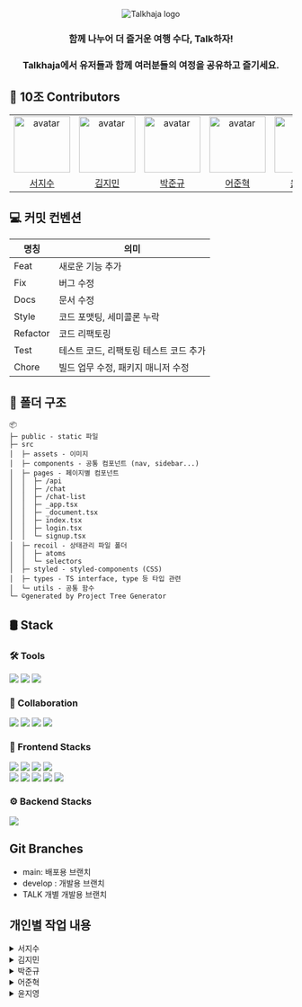 <p align="center"> 
  <img src="https://github.com/Toy2-team10/Talkhaja/assets/65649035/3edb727a-e9b9-4821-bf14-b5582e28a0e9" alt="Talkhaja logo"/>
</p>

### <p align="center">함께 나누어 더 즐거운 여행 수다, Talk하자!</p>

### <p align="center">Talkhaja에서 유저들과 함께 여러분들의 여정을 공유하고 즐기세요.</p>

##

## :clap: 10조 Contributors

 <table align="center">
    <tr>
        <td align="center"><img alt="avatar" src="https://github.com/jseo9732.png" width="100"></td>
        <td align="center"><img alt="avatar" src="https://github.com/moana16.png" width="100"></td>
        <td align="center"><img alt="avatar" src="https://github.com/junkue20.png" width="100"></td>
        <td align="center"><img alt="avatar" src="https://github.com/Eojoonhyuk.png" width="100"></td>
        <td align="center"><img alt="avatar" src="https://github.com/developer-jyyun.png" width="100"></td>
<td align="center"><img alt="avatar" src="https://camo.githubusercontent.com/7e27cc9db91da1be5f90f1fc376d8ee6c30702133e16a8227975a0802d613fa6/68747470733a2f2f63612e736c61636b2d656467652e636f6d2f54303537584a50345433342d55303546364546383447352d3061386338333635393838322d353132" width="100"></td>
    </tr>
    <tr>
        <td align="center"><a href="https://github.com/jseo9732">서지수</a></td>
        <td align="center"><a href="https://github.com/moana16">김지민</a></td>
        <td align="center"><a href="https://github.com/junkue20">박준규</a></td>
        <td align="center"><a href="https://github.com/Eojoonhyuk">어준혁</a></td>
        <td align="center"><a href="https://github.com/Eojoonhyuk">윤지영</a></td>
        <td align="center"><a href="https://github.com/marshallku">구영표 멘토님</a></td>
    </tr>
 </table>

## :computer: 커밋 컨벤션

| 명칭     | 의미                                   |
| -------- | -------------------------------------- |
| Feat     | 새로운 기능 추가                       |
| Fix      | 버그 수정                              |
| Docs     | 문서 수정                              |
| Style    | 코드 포맷팅, 세미콜론 누락             |
| Refactor | 코드 리팩토링                          |
| Test     | 테스트 코드, 리팩토링 테스트 코드 추가 |
| Chore    | 빌드 업무 수정, 패키지 매니저 수정     |

## :file_folder: 폴더 구조

```
📦
├─ public - static 파일
├─ src
│  ├─ assets - 이미지
│  ├─ components - 공통 컴포넌트 (nav, sidebar...)
│  ├─ pages - 페이지별 컴포넌트
│  │  ├─ /api
│  │  ├─ /chat
│  │  ├─ /chat-list
│  │  ├─ _app.tsx
│  │  ├─ _document.tsx
│  │  ├─ index.tsx
│  │  ├─ login.tsx
│  │  └─ signup.tsx
│  ├─ recoil - 상태관리 파일 폴더
│  │  ├─ atoms
│  │  └─ selectors
│  ├─ styled - styled-components (CSS)
│  ├─ types - TS interface, type 등 타입 관련
│  └─ utils - 공통 함수
└─ ©generated by Project Tree Generator

```

## 🛢️ Stack

### 🛠️ Tools

<p align="left">
  <img src="https://img.shields.io/badge/figma-F24E1E?style=for-the-badge&logo=figma&logoColor=white">
  <img src="https://img.shields.io/badge/vscode-007ACC?style=for-the-badge&logo=visualstudiocode&logoColor=white">
  <img src="https://img.shields.io/badge/git-F05032?style=for-the-badge&logo=git&logoColor=white">
</p>

### 🤝 Collaboration

<p align="left">
  <img src="https://img.shields.io/badge/notion-ffffff?style=for-the-badge&logo=notion&logoColor=black">
  <img src="https://img.shields.io/badge/Jira-0052CC?style=for-the-badge&logo=Jira&logoColor=white">
  <img src="https://img.shields.io/badge/slack-4A154B?style=for-the-badge&logo=slack&logoColor=white">
  <img src="https://img.shields.io/badge/github-181717?style=for-the-badge&logo=github&logoColor=white">
</p>

### 🎨 Frontend Stacks

<p align="left">
  <img src="https://img.shields.io/badge/React-61DAFB?style=for-the-badge&logo=React&logoColor=black"/>
  <img src="https://img.shields.io/badge/Typescript-3178C6?style=for-the-badge&logo=typescript&logoColor=white"/>
  <img src="https://img.shields.io/badge/next.js-000000?style=for-the-badge&logo=nextdotjs&logoColor=white"/>
  <img src="https://img.shields.io/badge/sass-CC6699?style=for-the-badge&logo=sass&logoColor=white"/>
  <br/>
  <img src="https://img.shields.io/badge/recoil-007AF4?style=for-the-badge&logo=recoil&logoColor=black"/>
  <img src="https://img.shields.io/badge/vercel-ffffff?style=for-the-badge&logo=vercel&logoColor=black"/>
  <img src="https://img.shields.io/badge/socket.io-010101?style=for-the-badge&logo=socket.io&logoColor=white">
  <img src="https://img.shields.io/badge/Eslint-4B32C3?logo=eslint&logoColor=white&style=for-the-badge"/>
  <img src="https://img.shields.io/badge/Prettier-F7B93E?logo=prettier&logoColor=black&style=for-the-badge"/>
</p>

### ⚙️ Backend Stacks

<p align="left">
  <img src="https://img.shields.io/badge/Firebase-FFCA28?style=for-the-badge&logo=firebase&logoColor=black"/>
</p>

## Git Branches

- main: 배포용 브랜치
- develop : 개발용 브랜치
- TALK 개별 개발용 브랜치

## 개인별 작업 내용

<!-- -------------------------- 지수님 자리 -------------------------- -->
<details>
<summary>서지수</summary>

## 작업 세부내용

- ~~설정.
- ~~시도.

## ~~ 기능 구현

- ~~ 할 수 있는 기능 추가.

|                                     로그인 시 publicRouter 이동 방지                                     |                                   로그아웃 시 privateRouter 이동 방지                                   |
| :------------------------------------------------------------------------------------------------------: | :-----------------------------------------------------------------------------------------------------: |
| ![privateRouter](https://github.com/wowba/Wikinity/assets/87873821/972183ef-3738-425c-9506-dc4d7b1d0ed6) | ![publicRouter](https://github.com/wowba/Wikinity/assets/87873821/47618172-79df-4404-bfd2-3adaf381df6e) |

## 발생했었던 이슈

~가 발생했는데, ~로 고쳤다!

```javascript
console.log('hello, world!');
```

## 후기

후기후기-

</details>

<details>
<summary>김지민</summary>

## :thought_balloon: 채팅 주요 기능

|                           소켓 연결, 채팅 보내기, 채팅 받기 이전 채팅 가져오기                            |                                                채팅 나가기                                                |
| :-------------------------------------------------------------------------------------------------------: | :-------------------------------------------------------------------------------------------------------: |
| ![chatting](https://github.com/Toy2-team10/Talkhaja/assets/65649035/8d137c4a-2935-47d8-a07d-6c864546ac40) | ![chat_out](https://github.com/Toy2-team10/Talkhaja/assets/65649035/9fb496ad-8287-428e-addf-c5772d06d7f0) |
|       처음 채팅방에 들어오면 이전 대화 목록들을 모두 받습니다. 소켓 연결로 실시간 채팅이 가능합니다       |                   채탱방 나가기 버튼을 누르면 해당 방에서 나가지고 목록으로 돌아갑니다                    |

## :art: 디자인

|                                                   헤더                                                    |                                                                                                채팅방 목록                                                                                                |
| :-------------------------------------------------------------------------------------------------------: | :-------------------------------------------------------------------------------------------------------------------------------------------------------------------------------------------------------: |
| ![header_1](https://github.com/Toy2-team10/Talkhaja/assets/65649035/c5ce2ae9-4c24-48bb-a4c1-36414e8f23d5) |                                             ![chat_list_style](https://github.com/Toy2-team10/Talkhaja/assets/65649035/9292d052-0d7f-4cfd-9778-73720bcbdcaa)                                              |
|                         스크롤 위치에 따라 헤더의 크기가 달라지게 구현하였습니다.                         | 전체적인 채팅방목록을 디자인하고 목록을 호버하면 해당 채팅방의 배경색을 바꿔주었습니다. 또한 채팅 더하기 버튼을 누르면 모달창이 뜨도록 하였습니다. 모달창에서는 채팅 제목을 15자 이상으로 제한하였습니다. |

## :bomb: 트러블 슈팅

#### :x:오류

Duplicate atom key "userIdState". This is a FATAL ERROR in production. But it is safe to ignore this warning if it occurred because of
hot module replacement.

분명 atom은 하나인데 자꾸 이런 오류가 떴습니다.
찾아보니 Next.js에서 build를 하면 atom을 저장해두는데 이것 때문에 두개로 중복된다고 Next.js에서 판단한다는 유명한 오류였습니다.;;

#### :heavy_check_mark: 해결

RecoilEnv.RECOIL_DUPLICATE_ATOM_KEY_CHECKING_ENABLED = false;
.App.js 파일 상단에 추가하니 오류가 사라졌습니다!

--

#### :x:오류

socket을 두번씩 생성되는 오류가 있었습니다. 이 때문에 소켓 connect가 제대로 이루어지지 않았습니다.

#### :heavy_check_mark: 해결

next.config.js 파일에서 reactStrictMode: false 를 해주었습니다.
react에서는 reactStrictMode: true이면 render가 강제적으로 두번씩 된다고 합니다!
또한 무한 소켓 연결을 막기 위해 useMemo를 사용하여 소켓을 생성해주었습니다

--

#### :x:오류

socke을 connect 했음에도 불구하고 fetch-messages가 서버로 전송되지 않는 에러

#### :heavy_check_mark: 해결

setTimeout을 사용해 소켓에 요청이 들어갈때까지 요청을 보냈습니다.

--

#### :x:오류

채팅방에서 text를 작성해 onChange 이벤트가 발생하면 상관없는 userId API를 호출하는 오류

#### :heavy_check_mark: 해결

userId API를 useEffect로 감싸서 의존성 배열에 chatId로만 변경하였습니다.

--

#### :x:오류

Image is missing required "src" property:

#### :heavy_check_mark: 해결

소켓에서 받아오는 대화정보는 userId만 받아와서 해당 userID의 정보를 API요청으로 받아줄때
유저 이미지를 useState('')값으로 초기화를 했더니 발생한 오류였읍니다.
src 에userImage의 경로가 들어가긴 하지만 Nextjs에서 제공하는 Image태그는 src값을 절대 빈값으로 받지않아 발생는 오류였습니다. 따라서 response로 받아오는 이미지 url값이 있을때만 해당 Image 태그를 반환하게 수정하였더니 해결되었습니다

## 후기

react에서 소켓 연결은 처음이라 정말 많은 우여곡절이 있었다.:sweat_drops: 소켓 연결 시도하면서 너무 막막했지만 팀원들 덕분에 다같이 해결할 수 있었다 + 멘토님 :fire::fire:<br/>
진짜 채팅 기능 구현 못할 것 같았는데 해냈다..도와주신 팀원분들 모두 감사합니다!:+1::+1:<br/>
scss를 처음 사용해보았는데 생각보다 편리해서 좋았다 css를 상속할 수 있다는게 진짜 편리한 것 같다.<br/>
axios를 사용해서 API 연결했는데 처음에는 에러 코드가 너무 세분화 되어있지 않아서 불편했는데 덕분에 네트워크 탭을 마스터 한 것 같아서 뿌듯하다..이제는 어떠한 네트워크 오류가 발생해도 해결할 수 있을 듯한 느낌:+1: <br/>
어찌보면 간단한 기능을 구현하는 거라고 생각했는데 생각보다 시간이 걸렸고 꽤나 어려움을 느꼈다.. 그리고 이번에도 Next.js를 제대로 활용하지 못한 느낌이라 아쉬웠다..
소켓 연결에 시간을 많이 뺏겨 SSR을 제대로 공부하고 사용할 시간적 여유가 없었어서 아쉬웠다..!
그래도 협업하는 법을 다시 한 번 알게되었고 또, 처음으로 zira를 사용해볼 수 있어서 좋았다!
하지만 아무래도 공통 컴포넌트를 개인적으로 작업하는 건 한계가 있는 것 같아서 다음 프로젝트에서는 꼭 storybook을 사용해 봐야겠다!

</details>

<!-- -------------------------- 준규 자리 -------------------------- -->

<details>
<summary>박준규</summary>.

## 수행 역할

- 채팅방 UI 구성 및 컴포넌트 퍼블리싱
- 채팅방 유저 출입 알림기능 구현
- 실시간 채팅참여 인원 조회기능 Dropdown Menu 구현

|                                          채팅방 입장 시 알림 메세지                                           |                                          채팅방 퇴장 시 알림 메세지                                          |
| :-----------------------------------------------------------------------------------------------------------: | :----------------------------------------------------------------------------------------------------------: |
| ![entryNotice](https://github.com/Toy2-team10/Talkhaja/assets/122848687/ddae2d89-460a-4f52-8b69-703bbbcfe0b9) | ![exitNotice](https://github.com/Toy2-team10/Talkhaja/assets/122848687/316b8380-3689-4aec-b6bf-2f434a87711c) |

|                                     채팅 참여 인원 발생시 Dropdown Menu                                      |                                     채팅이탈 인원 발생시 Dropdown Menu                                      |
| :----------------------------------------------------------------------------------------------------------: | :---------------------------------------------------------------------------------------------------------: |
| ![entryModal](https://github.com/Toy2-team10/Talkhaja/assets/122848687/113beff4-d438-4e87-b778-98262a6b6750) | ![exitModal](https://github.com/Toy2-team10/Talkhaja/assets/122848687/de0cc274-0ac3-4162-b0bf-90b9d00cf663) |

## 발생했었던 이슈

- 입, 퇴장 메세지 기능을 구현하는 중 다른사람이 퇴장했는데도 계속해서 똑같은 사람의 이름이 표시되는 오류가 발생했었다.

```tsx
socket.on('join', (messageObject: JoinersData) => {
  console.log(messageObject, '채팅방 입장');
  setJoiners(prevJoiners => [...prevJoiners, ...messageObject.joiners]);
});

socket.on('leave', (messageObject: LeaverData) => {
  console.log(messageObject, '채팅방 퇴장');
  setLeavers(prevLeavers => [...prevLeavers, messageObject.leaver]);
});
```

위와 같이 소켓을 통해 받아온 데이터였는데, 초반에 `Join`을 통해 받아오는 데이터는 `leave`의 데이터들과 달리 api에 불필요한 더미 데이터들이 같이 전송되어 필요한 부분만 추출하여 사용함에 있어서 애를 먹기도 했었지만 데이터는 성공적으로 받아 왔는데, 원인을 알고나니 스스로 기본기가 정말 많이 부족함을 느꼈다..

```tsx
useEffect(() => {
  if (enterName) {
    setShowEntryNotice(true);

    const entryTimer = setTimeout(() => {
      setShowEntryNotice(false);
      setEnterName(''); // 이부분..
    }, 3000);
    return () => clearTimeout(entryTimer);
  }
}, [enterName]);

useEffect(() => {
  if (exitName) {
    setShowExitNotice(true);

    const exitTimer = setTimeout(() => {
      setShowExitNotice(false);
      setExitName(''); // 이부분..
    }, 3000);

    return () => clearTimeout(exitTimer);
  }
}, [exitName]);
```

useState를 사용함에 있어서 사용이 끝난 직후 state값을 초기화 해주는 작업을 제외하고 작업을 진행하다 보니, 예상과는 다른 값들이 도출되어 문제가 발생했던 것이다. 이후 값을 초기화해주는 코드를 넣고 작업을 진행했는데, 다행히 정상동작함을 확인할 수 있었다.

이 이후에도 채팅방에서 특정 유저를 조회하여 해당 유저의 사진정보와 이름 등을 받아오는데 원인모를 문제때문에 6시간이 넘도록 앉아있기도 했었는데, 결국은 `api를 요청하는 주소의 오타`때문인 것을 알고 난 뒤에는 정말이지 그렇게 허무할 수 없었다..ㅠㅠ

다행히 그렇게 큰 이슈는 아니었지만,
`console.log를 찍어서 잘 보내고 잘 받아오는지 확인하기`,
`외부 데이터를 사용할때는 오타가 있는지 확인하기` 등 개발을 함에 있어서 항상 내가 올바르게 하고 있는지 수시로 확인 할 필요가 있음을 뼈저리게 느끼게 되었다.

## 회고

이번 기간동안 가급적 많은 도전과 시도를 통해서 많은 공부를 해야했던 좋은 기회였음에도 불구하고,
그러지 못했음에 다소 아쉬움이 남았다.

2주라는 짧은 기간에 Next.js나 recoil(이번 프로젝트때 한번도 사용해보진 못했지만..) socket 등의 기술들을 가지고 결과물을 만들어내는것이 쉬운 일도 아니었을 뿐더러, 특히 우리조의 API-key에 이슈가 있어 개발도중 난항을 겪기도 했었지만
부단하게 노력하며 밤을 지새우면서까지 나를 가르쳐준 우리 조장과 팀원들 덕에 결국 프로젝트를 마무리할 수 있게 되었다.

사실 이번 프로젝트 기간동안 약간의 슬럼프가 찾아오기도 했었다.
`'지금까지 달려왔는데도 실력도 크게 늘지않고, 도통 어떻게 해야할지 잘 모르겠다'`는 생각도 자주 들었었고,
`'이런 간단한 것 조차도 구현하는데 있어서 많은 시간이 걸리는걸 보니, 나는 사실 개발에 재능이 없을지도 모르겠다'`
는 생각도 들고, `'미니 프로젝트를 진행하기 이전에 개발자를 포기해야하나'` 라고 혼자 고민을 하기도 했었다.

하지만 구현한 기능이 아무리 적더라도 성공적으로 구현하는데 목표를 두고 도전해보라며 격려해주시던 유영매니저님과 팀원들, 그리고 스터디그룹원들의 응원 덕분에 다시금 키보드를 잡고 오랜만에 꺼져가던 열정에 다시 숨을 불어넣었고,
목표했던 기능들의 구현을 성공적으로 마칠 수 있었다.

어찌보면 항상 강의장에서 다른 수강생들과 함께 머리를 맞대며 공부를 이어나가는 수강생들과는 달리 4개월이 넘는 시간동안 어두컴컴한 방에 틀어박혀 작은 글씨들을 보고 있으니 몸과 마음이 지칠만도 하다. 게다가 새로운 기술을 배우는데 있어 남들보다 조금 더 천천히 내가 원하는대로 뜯어보며 배워가는 타입이다 보니, 빠르게 성장하는 다른 팀원들의 모습에 자존심도 상하고, 조바심이 나기도 했었다.

하지만 이번 프로젝트를 말미암아 내 스스로 어떤 공부를 해야하는지, 현재 내가 어떤 상황에 놓였는지에 대해서 조금 더 진지하게 생각할 수 있었던 계기가 된 것 같다. 지금 당장은 가파른 성장을 이루지 못하더라도, 언젠간 깊은 뿌리를 내려 큰 결실을 맺을 수 있는 거목같은 개발자가 되리라고 스스로 다짐해본다.

</details>

<!-- -------------------------- 준혁님 자리 -------------------------- -->

<details>
<summary>어준혁</summary>

## 작업 세부내용

- ~~설정.
- ~~시도.

## ~~ 기능 구현

- ~~ 할 수 있는 기능 추가.

|                                     로그인 시 publicRouter 이동 방지                                     |                                   로그아웃 시 privateRouter 이동 방지                                   |
| :------------------------------------------------------------------------------------------------------: | :-----------------------------------------------------------------------------------------------------: |
| ![privateRouter](https://github.com/wowba/Wikinity/assets/87873821/972183ef-3738-425c-9506-dc4d7b1d0ed6) | ![publicRouter](https://github.com/wowba/Wikinity/assets/87873821/47618172-79df-4404-bfd2-3adaf381df6e) |

## 발생했었던 이슈

~가 발생했는데, ~로 고쳤다!

```javascript
console.log('hello, world!');
```

## 후기

후기후기-

</details>

<!-- -------------------------- 지영님 자리 -------------------------- -->
<details>
<summary>윤지영</summary>

## 작업 내용

|                                         해시태그를 통한 스크롤 이동                                          |                                              검색을 통한 데이터 필터링                                              |
| :----------------------------------------------------------------------------------------------------------: | :-----------------------------------------------------------------------------------------------------------------: |
| ![scroll](https://github.com/developer-jyyun/testtalk/assets/131247158/6c567de5-7027-4694-8ee7-f7c8e544b1d8) | ![search__modal](https://github.com/developer-jyyun/testtalk/assets/131247158/098af386-4d70-48d9-9fa8-c9708e41e819) |

|                                            채팅목록 시간 포맷팅                                             |                                           숙소 정보 상세보기 모달                                           |
| :---------------------------------------------------------------------------------------------------------: | :---------------------------------------------------------------------------------------------------------: |
| ![image](https://github.com/developer-jyyun/testtalk/assets/131247158/37a38153-bbe1-4c6d-b85d-370a666b4164) | ![MODAL](https://github.com/developer-jyyun/testtalk/assets/131247158/ef3eb661-74b3-4da9-a084-34b49b03ac4b) |

#### 숙소 목록 페이지

- 데이터를 지역별로 필터링 하여 사용자에게 노출
- 스크롤 시 상단 고정되는 해시태그를 통해 원하는 지역으로 스크롤 이동
- 키워드 검색 결과를 지역별로 노출 (숙소데이터 관련 모든 키워드)
- 검색결과 유/무, 검색어 유/무에 따른 페이지/ 컴포넌트 렌더링
#### 하단 고정 내비게이션
#### 오픈 채팅 목록 시간 표시 포맷팅

## 작업 중 어려웠던 점

제공된 api만으로는 숙박업체 유저와 일반 사용자 유저를 구분하기가 쉽지 않았는데 다행히 프로젝트 시작 후 금방 진행된 멘토님의 조언 덕분에 덜 헤매고 수월하게 작업 할 수 있었다!!
하지만 프로젝트 종료일 직전 효율적인 코드를 위해 데이터를 읽고 쓰는 방식을 변경하기로 하면서 그에 따른 코드변화가 도미노처럼 줄줄이 이어졌다. 사실 하나하나씩 차근차근 보면 별 거 아닌 것 같은데 금방 끝날 것 같던 작업이 끝나지 않으니 마음이 점점 더 조급해져 갔다. 처음부터 충분히 고민해보고 잘 설계 후에 작업 했다면 훨씬 여유롭게 프로젝트를 마칠 수 있었을 것 같아 아쉽다. 매 작업 시 느끼는 어려운 점이 설계 단계인 것 같다. 직접 코드를 짜기 전까지는 가늠이 안된다..작업 시간도 구조 설계도...더 많이 배우고 경험해봐야 할 것 같다!

## 회고

급변하는 프론트엔드 세계에서 항상 새로운 라이브러리와 새로운 프레임워크들을 익혀야 한다는 점이 항상 마음의 짐처럼 쌓여 큰 부담으로 다가왔었는데 이번 프로젝트를 통해 새로운 것들을 익히는 것에 대한 부담감을 많이 줄일 수 있던 것 같다. 아무래도 다양한 것들을 많이 사용해 볼수록 각 라이브러리들의 편리함을 체감할 수 있게 되어 그런 것 같다. NEXT.js를 본격적으로 사용해 본 적은 처음이었는데 많이 낯설지 않아서 좋았다. 하지만 낯설지 않았단 점은 NEXT.js의 장점을 충분히 활용하지 못했기 때문 인 것 같다..😂 api라우트를 사용하지 못한 점이 너무 아쉽다. 또 기능별 커밋이 아닌 페이지별 작업하는 아주 나쁜 습관이 쉽게 고쳐지지 않는다😂..하루 빨리 고칠 수 있도록 노력해야겠다! 좋은 조장님과 팀원들, 그리고 멘토님을 만난 덕분에 프로젝트를 잘 마무리 할 수 있었던 것 같다. 단순히 역할을 나눠 각자의 기능 개발을 하기 보단, 작업 현황과 결과물을 보며 이 작업은 어떻게 개선되면 좋을지에 대한 피드백을 말해주셔서 특히나 많은 것들을 접하고 배울 수 있었다. 문제를 해결하기 위한 접근 방법들도 차근차근 알려주셔서 수정작업도 즐겁게 할 수 있던 것 같다. 이번 프로젝트를 되돌아 보니 도움받은것들 뿐이어서 많은 아쉬움이 남는다. 팀원들에게 도움되는 사람이 될 수 있도록 분발해야겠다🔥

</details>

